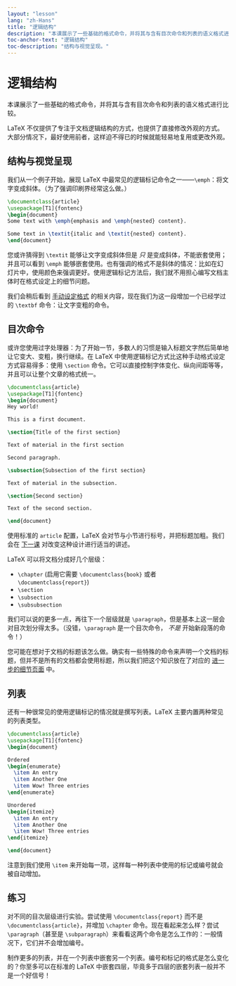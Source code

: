 ```yaml
---
layout: "lesson"
lang: "zh-Hans"
title: "逻辑结构"
description: "本课展示了一些基础的格式命令，并将其与含有目次命令和列表的语义格式进行比较。"
toc-anchor-text: "逻辑结构"
toc-description: "结构与视觉呈现。"
---
```


# 逻辑结构

<span
  class="summary">本课展示了一些基础的格式命令，并将其与含有目次命令和列表的语义格式进行比较。</span>

LaTeX 不仅提供了专注于文档逻辑结构的方式，也提供了直接修改外观的方式。大部分情况下，最好使用前者，这样迫不得已的时候就能轻易地复用或更改外观。

## 结构与视觉呈现

我们从一个例子开始，展现 LaTeX 中最常见的逻辑标记命令之一——`\emph`：将文字变成斜体。（为了强调印刷界经常这么做。）

```latex
\documentclass{article}
\usepackage[T1]{fontenc}
\begin{document}
Some text with \emph{emphasis and \emph{nested} content}.

Some text in \textit{italic and \textit{nested} content}.
\end{document}
```

您或许猜得到 `\textit` 能够让文字变成斜体但是 _只_ 是变成斜体，不能嵌套使用；并且可以看到 `\emph` 能够嵌套使用。也有强调的格式不是斜体的情况：比如在幻灯片中，使用颜色来强调更好。使用逻辑标记方法后，我们就不用担心编写文档主体时在格式设定上的细节问题。

我们会稍后看到 [手动设定格式](lesson-11) 的相关内容，现在我们为这一段增加一个已经学过的 `\textbf` 命令：让文字变粗的命令。

## 目次命令

或许您使用过字处理器：为了开始一节，多数人的习惯是输入标题文字然后简单地让它变大、变粗，换行继续。在 LaTeX 中使用逻辑标记方式比这种手动格式设定方式容易得多：使用 `\section` 命令。它可以直接控制字体变化、纵向间距等等，并且可以让整个文章的格式统一。

```latex
\documentclass{article}
\usepackage[T1]{fontenc}
\begin{document}
Hey world!

This is a first document.

\section{Title of the first section}

Text of material in the first section

Second paragraph.

\subsection{Subsection of the first section}

Text of material in the subsection.

\section{Second section}

Text of the second section.

\end{document}
```

使用标准的 `article` 配置，LaTeX 会对节与小节进行标号，并把标题加粗。我们会在 [下一课](lesson-05) 对改变这种设计进行适当的讲述。

LaTeX 可以将文档分成好几个层级：

- `\chapter` (启用它需要 `\documentclass{book}` 或者
  `\documentclass{report}`)
- `\section`
- `\subsection`
- `\subsubsection`

我们可以说的更多一点，再往下一个层级就是 `\paragraph`，但是基本上这一层会对目次划分得太多。（没错，`\paragraph` 是一个目次命令， _不是_ 开始新段落的命令！）

您可能在想对于文档的标题该怎么做。确实有一些特殊的命令来声明一个文档的标题，但并不是所有的文档都会使用标题，所以我们把这个知识放在了对应的 [进一步的细节页面](lesson-04) 中。

## 列表

还有一种很常见的使用逻辑标记的情况就是撰写列表。LaTeX 主要内置两种常见的列表类型。

```latex
\documentclass{article}
\usepackage[T1]{fontenc}
\begin{document}

Ordered
\begin{enumerate}
  \item An entry
  \item Another One
  \item Wow! Three entries
\end{enumerate}

Unordered
\begin{itemize}
  \item An entry
  \item Another One
  \item Wow! Three entries
\end{itemize}

\end{document}
```

注意到我们使用 `\item` 来开始每一项，这样每一种列表中使用的标记或编号就会被自动增加。

## 练习

对不同的目次层级进行实验。尝试使用 `\documentclass{report}` 而不是 `\documentclass{article}`，并增加 `\chapter` 命令。现在看起来怎么样？尝试 `\paragraph`（甚至是 `\subparagraph`）来看看这两个命令是怎么工作的：一般情况下，它们并不会增加编号。

制作更多的列表，并在一个列表中嵌套另一个列表。编号和标记的格式是怎么变化的？你至多可以在标准的 LaTeX 中嵌套四层，毕竟多于四层的嵌套列表一般并不是一个好信号！